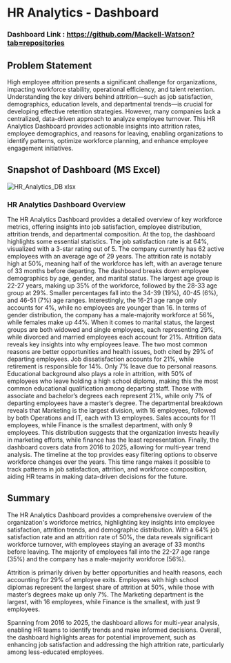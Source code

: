 # HR Analytics - Dashboard

### Dashboard Link : https://github.com/Mackell-Watson?tab=repositories 

## Problem Statement

High employee attrition presents a significant challenge for organizations, impacting workforce stability, operational efficiency, and talent retention. Understanding the key drivers behind attrition—such as job satisfaction, demographics, education levels, and departmental trends—is crucial for developing effective retention strategies. However, many companies lack a centralized, data-driven approach to analyze employee turnover. This HR Analytics Dashboard provides actionable insights into attrition rates, employee demographics, and reasons for leaving, enabling organizations to identify patterns, optimize workforce planning, and enhance employee engagement initiatives.

## Snapshot of Dashboard (MS Excel)

![HR_Analytics_DB xlsx](https://github.com/user-attachments/assets/075e4eb7-165a-413a-9a69-d1f0a123e750)




### HR Analytics Dashboard Overview
The HR Analytics Dashboard provides a detailed overview of key workforce metrics, offering insights into job satisfaction, employee distribution, attrition trends, and departmental composition. At the top, the dashboard highlights some essential statistics. The job satisfaction rate is at 64%, visualized with a 3-star rating out of 5. The company currently has 62 active employees with an average age of 29 years. The attrition rate is notably high at 50%, meaning half of the workforce has left, with an average tenure of 33 months before departing.
The dashboard breaks down employee demographics by age, gender, and marital status. The largest age group is 22-27 years, making up 35% of the workforce, followed by the 28-33 age group at 29%. Smaller percentages fall into the 34-39 (19%), 40-45 (6%), and 46-51 (7%) age ranges. Interestingly, the 16-21 age range only accounts for 4%, while no employees are younger than 16. In terms of gender distribution, the company has a male-majority workforce at 56%, while females make up 44%. When it comes to marital status, the largest groups are both widowed and single employees, each representing 29%, while divorced and married employees each account for 21%.
Attrition data reveals key insights into why employees leave. The two most common reasons are better opportunities and health issues, both cited by 29% of departing employees. Job dissatisfaction accounts for 21%, while retirement is responsible for 14%. Only 7% leave due to personal reasons. Educational background also plays a role in attrition, with 50% of employees who leave holding a high school diploma, making this the most common educational qualification among departing staff. Those with associate and bachelor’s degrees each represent 21%, while only 7% of departing employees have a master’s degree.
The departmental breakdown reveals that Marketing is the largest division, with 16 employees, followed by both Operations and IT, each with 13 employees. Sales accounts for 11 employees, while Finance is the smallest department, with only 9 employees. This distribution suggests that the organization invests heavily in marketing efforts, while finance has the least representation.
Finally, the dashboard covers data from 2016 to 2025, allowing for multi-year trend analysis. The timeline at the top provides easy filtering options to observe workforce changes over the years. This time range makes it possible to track patterns in job satisfaction, attrition, and workforce composition, aiding HR teams in making data-driven decisions for the future.




## Summary
The HR Analytics Dashboard provides a comprehensive overview of the organization's workforce metrics, highlighting key insights into employee satisfaction, attrition trends, and demographic distribution. With a 64% job satisfaction rate and an attrition rate of 50%, the data reveals significant workforce turnover, with employees staying an average of 33 months before leaving. The majority of employees fall into the 22-27 age range (35%) and the company has a male-majority workforce (56%).

Attrition is primarily driven by better opportunities and health reasons, each accounting for 29% of employee exits. Employees with high school diplomas represent the largest share of attrition at 50%, while those with master’s degrees make up only 7%. The Marketing department is the largest, with 16 employees, while Finance is the smallest, with just 9 employees.

Spanning from 2016 to 2025, the dashboard allows for multi-year analysis, enabling HR teams to identify trends and make informed decisions. Overall, the dashboard highlights areas for potential improvement, such as enhancing job satisfaction and addressing the high attrition rate, particularly among less-educated employees.
